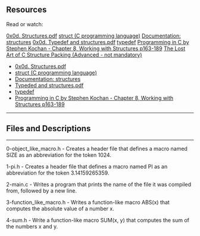 ## Resources
Read or watch:

[0x0d. Structures.pdf]()
[struct (C programming language)]() 
[Documentation: structures]() 
[0x0d. Typedef and structures.pdf]() 
[typedef]() 
[Programming in C by Stephen Kochan - Chapter 8, Working with Structures p163-189]() 
[The Lost Art of C Structure Packing (Advanced - not mandatory)]() 
- [0x0d. Structures.pdf](./0x0d-Structures.pdf)
- [struct (C programming language)](https://en.wikipedia.org/wiki/Struct_(C_programming_language)) 
- [Documentation: structures](https://github.com/holbertonschool/Betty/wiki/Documentation:-Data-structures)
- [Typeded and structures.pdf](./0x0d-Typedef-and-structures.pdf)
- [typedef](https://publications.gbdirect.co.uk//c_book/chapter8/typedef.html) 
- [Programming in C by Stephen Kochan - Chapter 8, Working with Structures p163-189](http://www.ru.ac.bd/stat/wp-content/uploads/sites/25/2019/03/107_05_Kochan-Programming-in-C-2004.pdf)
-------- 
## Files and Descriptions
------
0-object_like_macro.h - Creates a header file that defines a macro named SIZE as an abbreviation for the token 1024.

1-pi.h - Creates a header file that defines a macro named PI as an abbreviation for the token 3.14159265359.

2-main.c - Writes a program that prints the name of the file it was compiled from, followed by a new line.

3-function_like_macro.h - Writes a function-like macro ABS(x) that computes the absolute value of a number x.

4-sum.h - Write a function-like macro SUM(x, y) that computes the sum of the numbers x and y.
